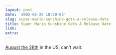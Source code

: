 ```yaml
---
layout: post
date: '2002-03-25 18:50:03'
slug: super-mario-sunshine-gets-a-release-date
title: Super Mario Sunshine Gets A Release Date
link: 
extra: 
---
```


[August the 26th](http://www.planetgamecube.com/news.cfm?action=item&amp;id=2820) in the US, can't wait.